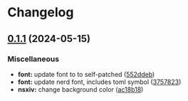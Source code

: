 # Changelog

## [0.1.1](https://github.com/engeir/stowfiles/compare/X-v0.1.0...X-v0.1.1) (2024-05-15)


### Miscellaneous

* **font:** update font to to self-patched ([552ddeb](https://github.com/engeir/stowfiles/commit/552ddebd325d1c986821ac50173252b5d15eeb00))
* **font:** update nerd font, includes toml symbol ([3757823](https://github.com/engeir/stowfiles/commit/3757823dba7452c8bc5e0483431556fdbc7f55c0))
* **nsxiv:** change background color ([ac18b18](https://github.com/engeir/stowfiles/commit/ac18b18c8d6629abb530453ed2536e522d615320))
